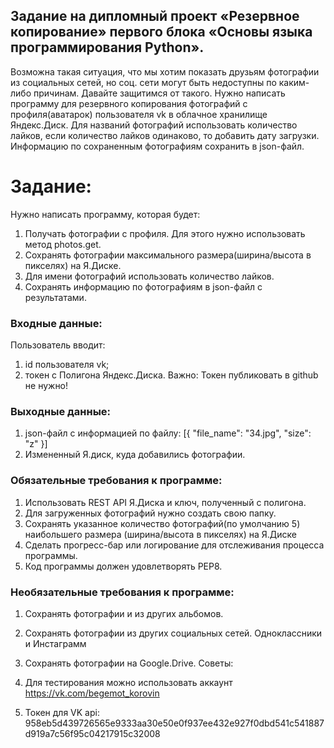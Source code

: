Задание на дипломный проект «Резервное копирование» первого блока «Основы языка программирования Python».
----
Возможна такая ситуация, что мы хотим показать друзьям фотографии из социальных сетей, но соц. сети могут быть недоступны по каким-либо причинам. Давайте защитимся от такого.
Нужно написать программу для резервного копирования фотографий с профиля(аватарок) пользователя vk в облачное хранилище Яндекс.Диск.
Для названий фотографий использовать количество лайков, если количество лайков одинаково, то добавить дату загрузки.
Информацию по сохраненным фотографиям сохранить в json-файл.

# Задание:
Нужно написать программу, которая будет:

1. Получать фотографии с профиля. Для этого нужно использовать метод photos.get.
1. Сохранять фотографии максимального размера(ширина/высота в пикселях) на Я.Диске.
1. Для имени фотографий использовать количество лайков.
1. Сохранять информацию по фотографиям в json-файл с результатами.
### Входные данные:
Пользователь вводит:

1. id пользователя vk;
1. токен с Полигона Яндекс.Диска. Важно: Токен публиковать в github не нужно!
### Выходные данные:
1. json-файл с информацией по файлу:
    [{
    "file_name": "34.jpg",
    "size": "z"
    }]
1. Измененный Я.диск, куда добавились фотографии.​​
### Обязательные требования к программе:
1. Использовать REST API Я.Диска и ключ, полученный с полигона.
1. Для загруженных фотографий нужно создать свою папку.
1. Сохранять указанное количество фотографий(по умолчанию 5) наибольшего размера (ширина/высота в пикселях) на Я.Диске
1. Сделать прогресс-бар или логирование для отслеживания процесса программы.
1. Код программы должен удовлетворять PEP8.​
### Необязательные требования к программе:
1. Сохранять фотографии и из других альбомов.
1. Сохранять фотографии из других социальных сетей. Одноклассники и Инстаграмм
1. Сохранять фотографии на Google.Drive.
Советы:

1. Для тестирования можно использовать аккаунт https://vk.com/begemot_korovin
1. Токен для VK api: 958eb5d439726565e9333aa30e50e0f937ee432e927f0dbd541c541887d919a7c56f95c04217915c32008